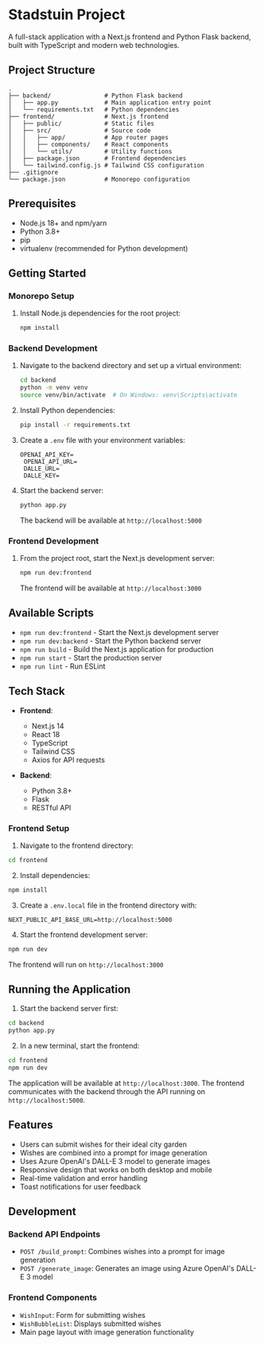 # Stadstuin Project

A full-stack application with a Next.js frontend and Python Flask backend, built with TypeScript and modern web technologies.

## Project Structure

```
.
├── backend/               # Python Flask backend
│   ├── app.py             # Main application entry point
│   └── requirements.txt   # Python dependencies
├── frontend/              # Next.js frontend
│   ├── public/            # Static files
│   ├── src/               # Source code
│   │   ├── app/           # App router pages
│   │   ├── components/    # React components
│   │   └── utils/         # Utility functions
│   ├── package.json       # Frontend dependencies
│   └── tailwind.config.js # Tailwind CSS configuration
├── .gitignore
└── package.json           # Monorepo configuration
```

## Prerequisites

- Node.js 18+ and npm/yarn
- Python 3.8+
- pip
- virtualenv (recommended for Python development)

## Getting Started

### Monorepo Setup

1. Install Node.js dependencies for the root project:
   ```bash
   npm install
   ```

### Backend Development

1. Navigate to the backend directory and set up a virtual environment:
   ```bash
   cd backend
   python -m venv venv
   source venv/bin/activate  # On Windows: venv\Scripts\activate
   ```

2. Install Python dependencies:
   ```bash
   pip install -r requirements.txt
   ```

3. Create a `.env` file with your environment variables:
   ```
   OPENAI_API_KEY=
    OPENAI_API_URL=
    DALLE_URL=
    DALLE_KEY=
   ```

4. Start the backend server:
   ```bash
   python app.py
   ```
   The backend will be available at `http://localhost:5000`

### Frontend Development

1. From the project root, start the Next.js development server:
   ```bash
   npm run dev:frontend
   ```
   The frontend will be available at `http://localhost:3000`

## Available Scripts

- `npm run dev:frontend` - Start the Next.js development server
- `npm run dev:backend` - Start the Python backend server
- `npm run build` - Build the Next.js application for production
- `npm run start` - Start the production server
- `npm run lint` - Run ESLint

## Tech Stack

- **Frontend**:
  - Next.js 14
  - React 18
  - TypeScript
  - Tailwind CSS
  - Axios for API requests

- **Backend**:
  - Python 3.8+
  - Flask
  - RESTful API

### Frontend Setup

1. Navigate to the frontend directory:
```bash
cd frontend
```

2. Install dependencies:
```bash
npm install
```

3. Create a `.env.local` file in the frontend directory with:
```
NEXT_PUBLIC_API_BASE_URL=http://localhost:5000
```

4. Start the frontend development server:
```bash
npm run dev
```
The frontend will run on `http://localhost:3000`

## Running the Application

1. Start the backend server first:
```bash
cd backend
python app.py
```

2. In a new terminal, start the frontend:
```bash
cd frontend
npm run dev
```

The application will be available at `http://localhost:3000`. The frontend communicates with the backend through the API running on `http://localhost:5000`.

## Features

- Users can submit wishes for their ideal city garden
- Wishes are combined into a prompt for image generation
- Uses Azure OpenAI's DALL-E 3 model to generate images
- Responsive design that works on both desktop and mobile
- Real-time validation and error handling
- Toast notifications for user feedback

## Development

### Backend API Endpoints

- `POST /build_prompt`: Combines wishes into a prompt for image generation
- `POST /generate_image`: Generates an image using Azure OpenAI's DALL-E 3 model

### Frontend Components

- `WishInput`: Form for submitting wishes
- `WishBubbleList`: Displays submitted wishes
- Main page layout with image generation functionality
